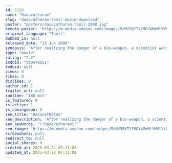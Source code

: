 ```yaml
---
id: 1228
name: "Dasavatharam"
slug: "dasavatharam-tamil-movie-download"
poster: "posters/dasavatharam-tamil-2008.jpg"
remote_poster: "https://m.media-amazon.com/images/M/MV5BYTY1MGY4MmMtYWNlYi00ZDVmLTg2ZjktZTgxMmJlZDQzZmY3XkEyXkFqcGc@._V1_SX300.jpg"
original_language: "Tamil"
dubbed_in: null
released_date: "13 Jun 2008"
synopsis: "After realizing the danger of a bio-weapon, a scientist wants to protect it from being misused. The vial accidentally reaches India, and he must race against time to prevent a potential disaster."
type: "movie"
rating: "7.3"
imdbid: "tt0479651"
tmdbid: null
views: 0
likes: 0
dislikes: 0
author_id: 1
trailer_url: null
runtime: "188 min"
is_featured: 0
is_active: 1
is_comingsoon: 0
seo_title: "Dasavatharam"
seo_description: "After realizing the danger of a bio-weapon, a scientist wants to protect it from being misused. The vial accidentally reaches India, and he must race against time to prevent a potential disaster."
seo_keywords: "\"Dasavatharam\""
seo_image: "https://m.media-amazon.com/images/M/MV5BYTY1MGY4MmMtYWNlYi00ZDVmLTg2ZjktZTgxMmJlZDQzZmY3XkEyXkFqcGc@._V1_SX300.jpg"
screenshots: null
redirect_to: null
social_shares: 0
created_at: 2025-03-22 07:31:02
updated_at: 2025-03-22 07:31:02
---
```


